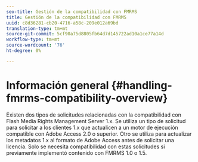 ```yaml
---
seo-title: Gestión de la compatibilidad con FMRMS
title: Gestión de la compatibilidad con FMRMS
uuid: c8d36281-cb20-4716-a58c-209e012a69bd
translation-type: tm+mt
source-git-commit: 5cf90a75d8805fb64d7d145722ad10a1ce77a14d
workflow-type: tm+mt
source-wordcount: '76'
ht-degree: 0%

---
```



# Información general {#handling-fmrms-compatibility-overview}

Existen dos tipos de solicitudes relacionadas con la compatibilidad con Flash Media Rights Management Server 1.x. Se utiliza un tipo de solicitud para solicitar a los clientes 1.x que actualicen a un motor de ejecución compatible con Adobe Access 2.0 o superior. Otro se utiliza para actualizar los metadatos 1.x al formato de Adobe Access antes de solicitar una licencia. Solo se necesita compatibilidad con estas solicitudes si previamente implementó contenido con FMRMS 1.0 o 1.5.